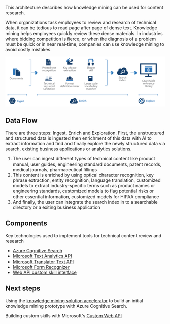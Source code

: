 
<!-- cSpell:ignore pracjain -->



This architecture describes how knowledge mining can be used for content research.

When organizations task employees to review and research of technical data, it can be tedious to read page after page of dense text. Knowledge mining helps employees quickly review these dense materials. In industries where bidding competition is fierce, or when the diagnosis of a problem must be quick or in near real-time, companies can use knowledge mining to avoid costly mistakes.

![Architecture Diagram](../media/content-research.png)

## Data Flow

There are three steps: Ingest, Enrich and Exploration. First, the unstructured and structured data is ingested then enrichment of this data with AI to extract information and find and finally explore the newly structured data via search, existing business applications or analytics solutions.

1. The user can ingest different types of technical content like product manual, user guides, engineering standard documents, patent records, medical journals, pharmaceutical fillings
2. This content is enriched by using optical character recognition, key phrase extraction, entity recognition, language translation, customized models to extract industry-specific terms such as product names or engineering standards, customized models to flag potential risks or other essential information, customized models for HIPAA compliance
3. And finally, the user can integrate the search index in to a searchable directory or a exiting business application

## Components

Key technologies used to implement tools for technical content review and research

- [Azure Cognitive Search](/azure/search/)
- [Microsoft Text Analytics API](https://azure.microsoft.com/services/cognitive-services/text-analytics/)
- [Microsoft Translator Text API](https://azure.microsoft.com/services/cognitive-services/translator-text-api/)
- [Microsoft Form Recognizer](https://azure.microsoft.com/services/cognitive-services/form-recognizer/)
- [Web API custom skill interface](/azure/search/cognitive-search-custom-skill-interface)

## Next steps

Using the [knowledge mining solution accelerator](/samples/azure-samples/azure-search-knowledge-mining/azure-search-knowledge-mining/) to build an initial knowledge mining prototype with Azure Cognitive Search.

Building custom skills with Microsoft's [Custom Web API](/azure/search/cognitive-search-custom-skill-interface)